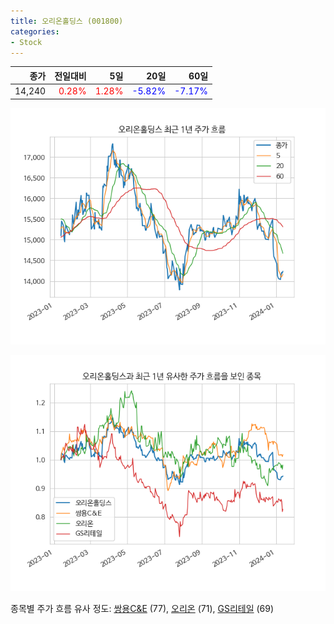 ```yaml
---
title: 오리온홀딩스 (001800)
categories:
- Stock
---
```


|종가|전일대비|5일|20일|60일|
|---:|-------:|--:|---:|---:|
|14,240|<span style="color: red">0.28%</span>|<span style="color: red">1.28%</span>|<span style="color: blue">-5.82%</span>|<span style="color: blue">-7.17%</span>|


<!-- more -->

![001800](/assets/images/stock/001800.png)

![001800](/assets/images/stock/001800_sim.png)

종목별 주가 흐름 유사 정도:
[쌍용C&E](/stock/003410/) (77),
[오리온](/stock/271560/) (71),
[GS리테일](/stock/007070/) (69)